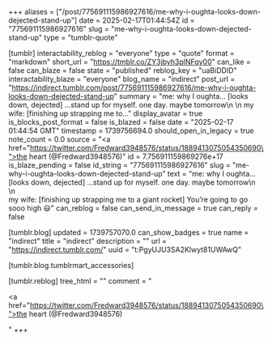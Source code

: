 +++
aliases = ["/post/775691115986927616/me-why-i-oughta-looks-down-dejected-stand-up"]
date = 2025-02-17T01:44:54Z
id = "775691115986927616"
slug = "me-why-i-oughta-looks-down-dejected-stand-up"
type = "tumblr-quote"

[tumblr]
interactability_reblog = "everyone"
type = "quote"
format = "markdown"
short_url = "https://tmblr.co/ZY3jbyh3plNFqy00"
can_like = false
can_blaze = false
state = "published"
reblog_key = "uaBiDDID"
interactability_blaze = "everyone"
blog_name = "indirect"
post_url = "https://indirect.tumblr.com/post/775691115986927616/me-why-i-oughta-looks-down-dejected-stand-up"
summary = "me: why I oughta… [looks down, dejected] …stand up for myself. one day. maybe tomorrow\n \n my wife: [finishing up strapping me to..."
display_avatar = true
is_blocks_post_format = false
is_blazed = false
date = "2025-02-17 01:44:54 GMT"
timestamp = 1739756694.0
should_open_in_legacy = true
note_count = 0.0
source = "<a href=\"https://twitter.com/Fredward3948576/status/1889413075054350690\">the heart (@Fredward3948576)</a>"
id = 7.756911159869276e+17
is_blaze_pending = false
id_string = "775691115986927616"
slug = "me-why-i-oughta-looks-down-dejected-stand-up"
text = "me: why I oughta… [looks down, dejected] …stand up for myself. one day. maybe tomorrow\n<br/>\n<br/>my wife: [finishing up strapping me to a giant rocket] You’re going to go sooo high 😃"
can_reblog = false
can_send_in_message = true
can_reply = false

[tumblr.blog]
updated = 1739757070.0
can_show_badges = true
name = "indirect"
title = "indirect"
description = ""
url = "https://indirect.tumblr.com/"
uuid = "t:PgyUJU3SA2Klwyt81UWAwQ"

[tumblr.blog.tumblrmart_accessories]

[tumblr.reblog]
tree_html = ""
comment = "<p><a href=\"https://twitter.com/Fredward3948576/status/1889413075054350690\">the heart (@Fredward3948576)</a></p>"
+++
